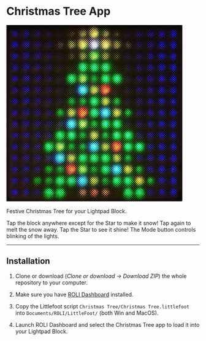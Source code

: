# Christmas Tree App

![Christmas Tree](screenshot01.png)

Festive Christmas Tree for your Lightpad Block.

Tap the block anywhere except for the Star to make it snow! Tap again to melt
the snow away. Tap the Star to see it shine!
The Mode button controls blinking of the lights.

---

## Installation

1. Clone or download (*Clone or download -> Download ZIP*) the whole repository to your computer.

2. Make sure you have [ROLI Dashboard](https://roli.com/products/software/blocks-dashboard) installed.

3. Copy the Littlefoot script `Christmas Tree/Christmas Tree.littlefoot`  into `Documents/ROLI/LittleFoot/` (both Win and MacOS).

4. Launch ROLI Dashboard and select the Christmas Tree app to load it into your Lightpad Block.
